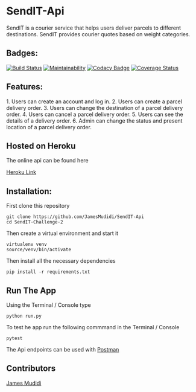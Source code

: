 # SendIT-Api
SendIT is a courier service that helps users deliver parcels to different destinations. SendIT provides courier quotes based on weight categories.

<h2>Badges:</h2>

[![Build Status](https://travis-ci.org/JamesMudidi/SendIT-Api.svg?branch=Api)](https://travis-ci.org/JamesMudidi/SendIT-Api)
[![Maintainability](https://api.codeclimate.com/v1/badges/e3730e3e8c4957519b59/maintainability)](https://codeclimate.com/github/JamesMudidi/SendIT-Api/maintainability)
[![Codacy Badge](https://api.codacy.com/project/badge/Grade/d1350edaa64e4cc9ab23c0fb8928c30f)](https://www.codacy.com/app/JamesMudidi/SendIT-Api?utm_source=github.com&amp;utm_medium=referral&amp;utm_content=JamesMudidi/SendIT-Api&amp;utm_campaign=Badge_Grade)
[![Coverage Status](https://coveralls.io/repos/github/JamesMudidi/SendIT-Api/badge.svg?branch=Api)](https://coveralls.io/github/JamesMudidi/SendIT-Api?branch=Api)

<h2>Features:</h2>
1. Users can create an account and log in.
2. Users can create a parcel delivery order.
3. Users can change the destination of a parcel delivery order.
4. Users can cancel a parcel delivery order.
5. Users can see the details of a delivery order.
6. Admin can change the status and present location of a parcel delivery order.

<h2>Hosted on Heroku</h2>
<p>The online api can be found here</p>
<p><a href="https://sendit-api-heroku-v1.herokuapp.com/" rel="nofollow">Heroku Link</a></p>

<h2>Installation:</h2>
<p>First clone this repository</p>
<pre><code>git clone https://github.com/JamesMudidi/SendIT-Api
cd SendIT-Challenge-2
</code></pre>
<p>Then create a virtual environment and start it</p>
<pre><code>virtualenv venv
source/venv/bin/activate
</code></pre>
<p>Then install all the necessary dependencies</p>
<pre><code>pip install -r requirements.txt
</code></pre>

<h2>Run The App</h2>
<p>Using the Terminal / Console type</p>
<pre><code>python run.py
</code></pre>
<p>To test he app run the following commmand in the Terminal / Console</p>
<pre><code>pytest
</code></pre>

<p>The Api endpoints can be used with <a href="https://www.getpostman.com/apps" rel="nofollow">Postman</a></p>

<h2>Contributors</h2>
<p><a href="https://github.com/JamesMudidi" rel="nofollow">James Mudidi</a></p>
